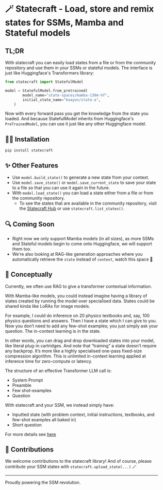 # 🪄 Statecraft -  Load, store and remix states for SSMs, Mamba and Stateful models

## TL;DR

With statecraft you can easily load states from a file or from the community repository and use them in your SSMs or stateful models. The interface is just like Huggingface's Transformers library:

```python
from statecraft import StatefulModel

model = StatefulModel.from_pretrained(
        model_name="state-spaces/mamba-130m-hf",
        initial_state_name="koayon/state-a",
    )
```

Now with every forward pass you get the knowledge from the state you loaded. And because StatefulModel inherits from Huggingface's `PreTrainedModel`, you can use it just like any other Huggingface model.

## 🧑‍💻 Installation

```bash
pip install statecraft
```

## ✨ Other Features

- Use `model.build_state()` to generate a new state from your context.
- Use `model.save_state()` or `model.save_current_state` to save your state to a file so that you can use it again in the future.
- With `model.load_state()` you can load a state either from a file or from the community repository.
  - To see the states that are available in the community repository, visit the [Statecraft Hub](https://statecrafthub.com) or use `statecraft.list_states()`.

## 🔍 Coming Soon

- Right now we only support Mamba models (in all sizes), as more SSMs and Stateful models begin to come onto Huggingface, we will support them too.
- We're also looking at RAG-like generation approaches where you automatically retrieve the `state` instead of `context`, watch this space 👀

## 🧙 Conceptually

Currently, we often use RAG to give a transformer contextual information.

With Mamba-like models, you could instead imagine having a library of states created by running the model over specialised data. States could be shared kinda like LoRAs for image models.

For example, I could do inference on 20 physics textbooks and, say, 100 physics questions and answers. Then I have a state which I can give to you. Now you don’t need to add any few-shot examples; you just simply ask your question. The in-context learning is in the state.

In other words, you can drag and drop downloaded states into your model, like literal plug-in cartridges. And note that “training” a state doesn’t require any backprop. It’s more like a highly specialised one-pass fixed-size compression algorithm. This is unlimited in-context learning applied at inference time for zero-compute or latency.

The structure of an effective Transformer LLM call is:

- System Prompt
- Preamble
- Few shot-examples
- Question

With statecraft and your SSM, we instead simply have:

- Inputted state (with problem context, initial instructions, textbooks, and few-shot examples all baked in)
- Short question

For more details see [here](https://www.kolaayonrinde.com/blog/2024/02/11/mamba.html#:~:text=Swapping%20States%20as%20a%20New%20Prompting%20Paradigm)

## 💃 Contributions

We welcome contributions to the statecraft library!
And of course, please contribute your SSM states with `statecraft.upload_state(...)` 🪄


---

Proudly powering the SSM revolution.
